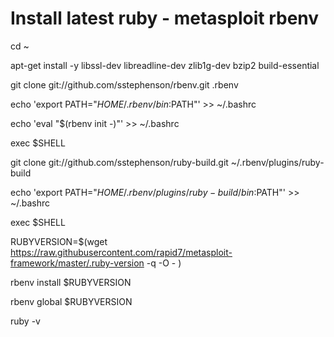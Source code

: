 # Install latest ruby - metasploit rbenv

cd ~

apt-get install -y libssl-dev libreadline-dev zlib1g-dev bzip2 build-essential

git clone git://github.com/sstephenson/rbenv.git .rbenv

echo 'export PATH="$HOME/.rbenv/bin:$PATH"' >> ~/.bashrc

echo 'eval "$(rbenv init -)"' >> ~/.bashrc

exec $SHELL



git clone git://github.com/sstephenson/ruby-build.git ~/.rbenv/plugins/ruby-build

echo 'export PATH="$HOME/.rbenv/plugins/ruby-build/bin:$PATH"' >> ~/.bashrc

exec $SHELL



RUBYVERSION=$(wget https://raw.githubusercontent.com/rapid7/metasploit-framework/master/.ruby-version -q -O - )

rbenv install $RUBYVERSION

rbenv global $RUBYVERSION

ruby -v
